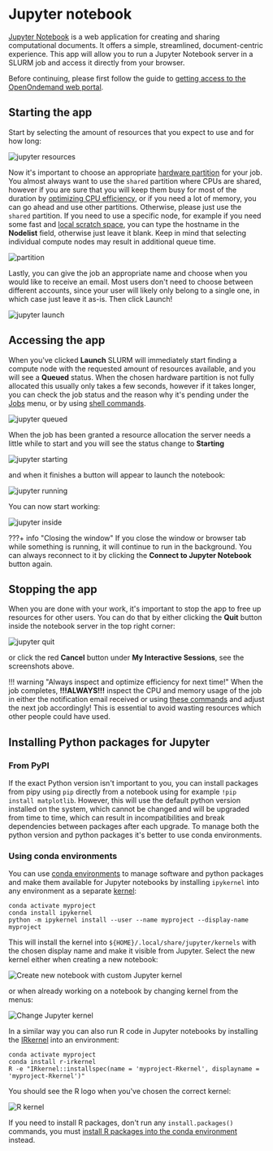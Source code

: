 # Jupyter notebook
[Jupyter Notebook](https://jupyter.org/) is a web application for creating and sharing computational documents. It offers a simple, streamlined, document-centric experience. This app will allow you to run a Jupyter Notebook server in a SLURM job and access it directly from your browser.

Before continuing, please first follow the guide to [getting access to the OpenOndemand web portal](../../../access/webportal.md).

## Starting the app
Start by selecting the amount of resources that you expect to use and for how long:

![jupyter resources](img/jupyter_resources.png)

Now it's important to choose an appropriate [hardware partition](../../../slurm/partitions.md) for your job. You almost always want to use the `shared` partition where CPUs are shared, however if you are sure that you will keep them busy for most of the duration by [optimizing CPU efficiency](../../../slurm/efficiency.md), or if you need a lot of memory, you can go ahead and use other partitions. Otherwise, please just use the `shared` partition. If you need to use a specific node, for example if you need some fast and [local scratch space](../../../storage.md#local-scratch-space), you can type the hostname in the **Nodelist** field, otherwise just leave it blank. Keep in mind that selecting individual compute nodes may result in additional queue time.

![partition](img/partition.png)

Lastly, you can give the job an appropriate name and choose when you would like to receive an email. Most users don't need to choose between different accounts, since your user will likely only belong to a single one, in which case just leave it as-is. Then click Launch!

![jupyter launch](img/jupyter_launch.png)

## Accessing the app
When you've clicked **Launch** SLURM will immediately start finding a compute node with the requested amount of resources available, and you will see a **Queued** status. When the chosen hardware partition is not fully allocated this usually only takes a few seconds, however if it takes longer, you can check the job status and the reason why it's pending under the [Jobs](../jobqueue.md) menu, or by using [shell commands](../../../slurm/jobcontrol.md#get-job-status-info).

![jupyter queued](img/jupyter_queued.png)

When the job has been granted a resource allocation the server needs a little while to start and you will see the status change to **Starting**

![jupyter starting](img/jupyter_starting.png)

and when it finishes a button will appear to launch the notebook:

![jupyter running](img/jupyter_running.png)

You can now start working:

![jupyter inside](img/jupyter_inside.png)

???+ info "Closing the window"
    If you close the window or browser tab while something is running, it will continue to run in the background. You can always reconnect to it by clicking the **Connect to Jupyter Notebook** button again.

## Stopping the app
When you are done with your work, it's important to stop the app to free up resources for other users. You can do that by either clicking the **Quit** button inside the notebook server in the top right corner:

![jupyter quit](img/jupyter_quit.png)

or click the red **Cancel** button under **My Interactive Sessions**, see the screenshots above.

!!! warning "Always inspect and optimize efficiency for next time!"
    When the job completes, **!!!ALWAYS!!!** inspect the CPU and memory usage of the job in either the notification email received or using [these commands](../../../slurm/accounting.md#job-efficiency-summary) and adjust the next job accordingly! This is essential to avoid wasting resources which other people could have used.


## Installing Python packages for Jupyter

### From PyPI
If the exact Python version isn't important to you, you can install packages from pipy using `pip` directly from a notebook using for example `!pip install matplotlib`. However, this will use the default python version installed on the system, which cannot be changed and will be upgraded from time to time, which can result in incompatibilities and break dependencies between packages after each upgrade. To manage both the python version and python packages it's better to use conda environments.

### Using conda environments
You can use [conda environments]() to manage software and python packages and make them available for Jupyter notebooks by installing `ipykernel` into any environment as a separate [kernel](https://docs.jupyter.org/en/latest/projects/kernels.html):

```
conda activate myproject
conda install ipykernel
python -m ipykernel install --user --name myproject --display-name myproject
```

This will install the kernel into `${HOME}/.local/share/jupyter/kernels` with the chosen display name and make it visible from Jupyter. Select the new kernel either when creating a new notebook:

![Create new notebook with custom Jupyter kernel](img/jupyter_kernel_new.png)

or when already working on a notebook by changing kernel from the menus:

![Change Jupyter kernel](img/jupyter_kernel_change.png)

In a similar way you can also run R code in Jupyter notebooks by installing the [IRkernel](https://irkernel.github.io/) into an environment:
```
conda activate myproject
conda install r-irkernel
R -e "IRkernel::installspec(name = 'myproject-Rkernel', displayname = 'myproject-Rkernel')"
```

You should see the R logo when you've chosen the correct kernel:

![R kernel](img/jupyter_kernel_R.png)

If you need to install R packages, don't run any `install.packages()` commands, you must [install R packages into the conda environment](../../../software/conda.md#r-and-installing-r-packages-within-conda-environments) instead.

